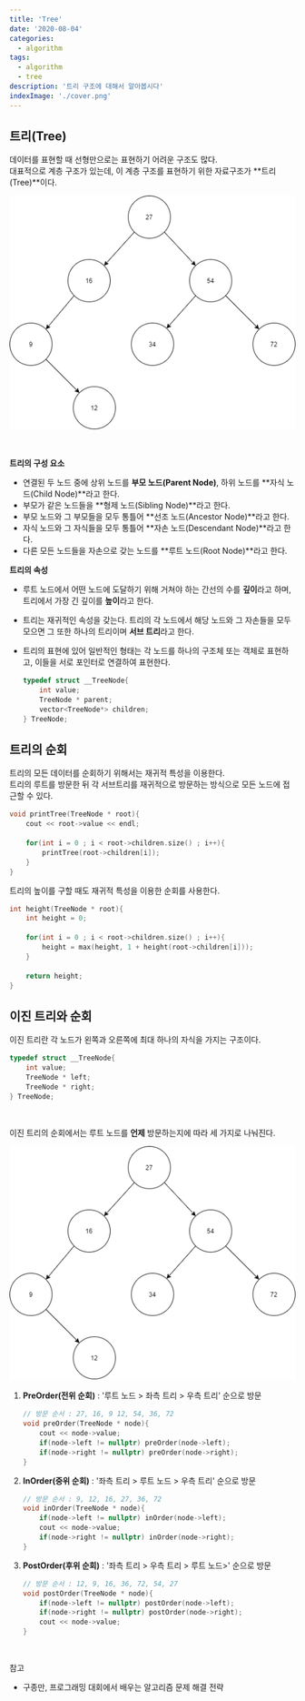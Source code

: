 ```yaml
---
title: 'Tree'
date: '2020-08-04'
categories:
  - algorithm
tags:
  - algorithm
  - tree
description: '트리 구조에 대해서 알아봅시다'
indexImage: './cover.png'
---
```


## 트리(Tree)  

데이터를 표현할 때 선형만으로는 표현하기 어려운 구조도 많다.  
대표적으로 계층 구조가 있는데, 이 계층 구조를 표현하기 위한 자료구조가 **트리(Tree)**이다.  

![basic_binary_tree](./basic_binary_tree.png)

<br/>

**트리의 구성 요소**  

- 연결된 두 노드 중에 상위 노드를 **부모 노드(Parent Node)**, 하위 노드를 **자식 노드(Child Node)**라고 한다.
- 부모가 같은 노드들을 **형제 노드(Sibling Node)**라고 한다.
- 부모 노드와 그 부모들을 모두 통틀어 **선조 노드(Ancestor Node)**라고 한다.
- 자식 노드와 그 자식들을 모두 통틀어 **자손 노드(Descendant Node)**라고 한다.
- 다른 모든 노드들을 자손으로 갖는 노드를 **루트 노드(Root Node)**라고 한다.


**트리의 속성**  

- 루트 노드에서 어떤 노드에 도달하기 위해 거쳐야 하는 간선의 수를 **깊이**라고 하며, 트리에서 가장 긴 깊이를 **높이**라고 한다.
- 트리는 재귀적인 속성을 갖는다. 트리의 각 노드에서 해당 노드와 그 자손들을 모두 모으면 그 또한 하나의 트리이며 **서브 트리**라고 한다.
- 트리의 표현에 있어 일반적인 형태는 각 노드를 하나의 구조체 또는 객체로 표현하고, 이들을 서로 포인터로 연결하여 표현한다.

	``` cpp
	typedef struct __TreeNode{
		int value;
		TreeNode * parent;
		vector<TreeNode*> children;
	} TreeNode;
	```

## 트리의 순회  

트리의 모든 데이터를 순회하기 위해서는 재귀적 특성을 이용한다.  
트리의 루트를 방문한 뒤 각 서브트리를 재귀적으로 방문하는 방식으로 모든 노드에 접근할 수 있다.

``` cpp
void printTree(TreeNode * root){
	cout << root->value << endl;

	for(int i = 0 ; i < root->children.size() ; i++){
		printTree(root->children[i]);
	}
}
```

트리의 높이를 구할 때도 재귀적 특성을 이용한 순회를 사용한다.

``` cpp
int height(TreeNode * root){
	int height = 0;

	for(int i = 0 ; i < root->children.size() ; i++){
		height = max(height, 1 + height(root->children[i]));
	}

	return height;
}
```

## 이진 트리와 순회  

이진 트리란 각 노드가 왼쪽과 오른쪽에 최대 하나의 자식을 가지는 구조이다.

``` cpp
typedef struct __TreeNode{
	int value;
	TreeNode * left;
	TreeNode * right;
} TreeNode;
```

<br/>

이진 트리의 순회에서는 루트 노드를 **언제** 방문하는지에 따라 세 가지로 나눠진다.

![basic_binary_tree](./basic_binary_tree.png)

1. **PreOrder(전위 순회)** : '루트 노드 > 좌측 트리 > 우측 트리' 순으로 방문
	
	``` cpp
	// 방문 순서 : 27, 16, 9 12, 54, 36, 72	
	void preOrder(TreeNode * node){
		cout << node->value;
		if(node->left != nullptr) preOrder(node->left);
		if(node->right != nullptr) preOrder(node->right);
	}
	```

2. **InOrder(중위 순회)** : '좌측 트리 > 루트 노드 > 우측 트리' 순으로 방문  
	
	``` cpp
	// 방문 순서 : 9, 12, 16, 27, 36, 72
	void inOrder(TreeNode * node){
		if(node->left != nullptr) inOrder(node->left);
		cout << node->value;
		if(node->right != nullptr) inOrder(node->right);
	}
	```

3. **PostOrder(후위 순회)** : '좌측 트리 > 우측 트리 > 루트 노드>' 순으로 방문  

	``` cpp
	// 방문 순서 : 12, 9, 16, 36, 72, 54, 27
	void postOrder(TreeNode * node){
		if(node->left != nullptr) postOrder(node->left);
		if(node->right != nullptr) postOrder(node->right);
		cout << node->value;
	}
	```

<br/>

참고
- 구종만, 프로그래밍 대회에서 배우는 알고리즘 문제 해결 전략